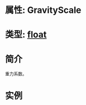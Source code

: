 # 属性: GravityScale
# 类型: [float](../../float.md)
# 简介
<!-- START ShortDesc -->
重力系数。
<!-- END ShortDesc -->


<!-- START Desc -->

<!-- END Desc -->

# 实例
<!-- START SAMPLE -->

<!-- END SAMPLE -->

		 